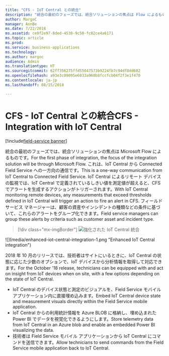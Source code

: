 ```yaml
---
title: "CFS - IoT Central との統合"
description: "統合の最初のフェーズでは、統合ソリューションの焦点は Flow によるものです。"
author: MargoC
manager: AnnBe
ms.date: 7/22/2018
ms.assetid: ce0f2e97-8ded-4530-9c50-fc82ce4a6171
ms.topic: article
ms.prod: 
ms.service: business-applications
ms.technology: 
ms.author: margoc
audience: Admin
ms.translationtype: HT
ms.sourcegitcommit: 62ff356275ffd55047573b9224fb7c94df8dd602
ms.openlocfilehash: a93e3c09095e6033a960b8fccfcb04f2f3e1f470
ms.contentlocale: ja-jp
ms.lasthandoff: 08/15/2018

---
```

#  <a name="cfs---integration-with-iot-central"></a><span data-ttu-id="ce827-103">CFS - IoT Central との統合</span><span class="sxs-lookup"><span data-stu-id="ce827-103">CFS - Integration with IoT Central</span></span>

[!include[field-service banner](../../../includes/field-service.md)]




<span data-ttu-id="ce827-104">統合の最初のフェーズでは、統合ソリューションの焦点は Microsoft Flow によるものです。</span><span class="sxs-lookup"><span data-stu-id="ce827-104">For the first phase of integration, the focus of the integration solution will be through Microsoft Flow.</span></span> <span data-ttu-id="ce827-105">これは、IoT Central から Connected Field Service への一方向の通信です。</span><span class="sxs-lookup"><span data-stu-id="ce827-105">This is a one-way communication from IoT Central to Connected Field Service.</span></span> <span data-ttu-id="ce827-106">IoT Central によるリモート デバイスの監視では、IoT Central で定義されているしきい値を測定値が超えると、CFS でアラートを生成するアクションがトリガーされます。</span><span class="sxs-lookup"><span data-stu-id="ce827-106">With IoT Central monitoring remote devices, any measurements that exceed thresholds defined in IoT Central will trigger an action to fire an alert in CFS.</span></span> <span data-ttu-id="ce827-107">フィールド サービス マネージャーは、顧客の資産やインシデントの種類などの条件に基づいて、これらのアラートをグループ化できます。</span><span class="sxs-lookup"><span data-stu-id="ce827-107">Field service managers can group these alerts by criteria such as customer asset and incident type.</span></span>

> [!div class="mx-imgBorder"]
> <span data-ttu-id="ce827-108">![](media/enhanced-iot-central-integration-1.png "強化された IoT Central 統合")
<!-- picture --></span><span class="sxs-lookup"><span data-stu-id="ce827-108">![](media/enhanced-iot-central-integration-1.png "Enhanced IoT Central integration")
<!-- picture --></span></span>


<span data-ttu-id="ce827-109">2018 年 10 月のリリースでは、技術者はサイトにいるときに、IoT Central の状態に応じた少数のオプションで、IoT デバイスから分析情報を取得して対応できます。</span><span class="sxs-lookup"><span data-stu-id="ce827-109">For the October '18 release, technicians can be equipped with and act on insight from IoT devices when on site, with a few options depending on the state of IoT Central.</span></span>

-   <span data-ttu-id="ce827-110">IoT Central のデバイス状態と測定のビジュアルを、Field Service モバイル アプリケーション内に直接埋め込みます。</span><span class="sxs-lookup"><span data-stu-id="ce827-110">Embed IoT Central device state and measurement visuals directly within the Field Service mobile application.</span></span>
-   <span data-ttu-id="ce827-111">IoT Central からの利用統計情報を Azure BLOB に格納し、埋め込まれた Power BI でデータを視覚化できるようにします。</span><span class="sxs-lookup"><span data-stu-id="ce827-111">Store telemetry data from IoT Central in an Azure blob and enable an embedded Power BI visualizing the data.</span></span>
-   <span data-ttu-id="ce827-112">技術者は Field Service モバイル アプリケーションから IoT Central にコマンドを送信できます。</span><span class="sxs-lookup"><span data-stu-id="ce827-112">Allow technicians to send commands from the Field Service mobile application back to IoT Central.</span></span>

